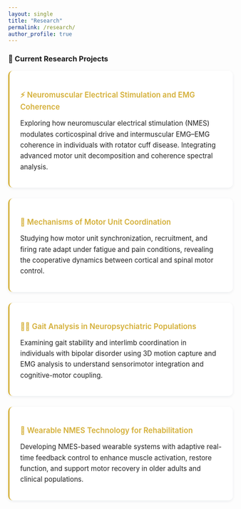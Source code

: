 ```yaml
---
layout: single
title: "Research"
permalink: /research/
author_profile: true
---
```


<style>
/* ========== Research Page Styling  ========== */
.page__content {
  background-color: #f9fafc;
  color: #0b2545;
  font-family: "Helvetica Neue", "Roboto", sans-serif;
  font-weight: 400;
  font-size: 15px;
  line-height: 1.7;
  padding: 1.5rem;
  border-radius: 16px;
  box-shadow: 0 4px 12px rgba(11,37,69,0.12);
}

/* Section title */
.page__content h2 {
  color: #0b2545;
  border-bottom: 1.5px solid rgba(212,175,55,0.4);
  margin-top: 2rem;
  text-align: left;
  font-weight: 600;
  padding-bottom: 0.25rem;
  font-size: 1.1rem;
}

/* Research cards */
.research-card {
  background: rgba(255,255,255,0.96);
  border-left: 3px solid #d4af37;
  border-radius: 10px;
  padding: 1.2rem 1.5rem;
  margin-bottom: 1.5rem;
  box-shadow: 0 2px 6px rgba(11,37,69,0.08);
  transition: all 0.25s ease-in-out;
}
.research-card:hover {
  transform: translateY(-3px);
  box-shadow: 0 4px 10px rgba(11,37,69,0.15);
}

/* Card text */
.research-card h3 {
  color: #d4af37;
  font-size: 1.05rem;
  font-weight: 600;
  margin-bottom: 0.4rem;
}
.research-card p {
  font-size: 0.95rem;
  line-height: 1.6;
  color: #222;
}

/* Adjust spacing for clean layout */
.page__content ul, .page__content ol {
  margin-left: 1rem;
  text-align: left;
}
</style>

<div class="research-section">

### 🔬 Current Research Projects

<div class="research-card">
  <h3>⚡ Neuromuscular Electrical Stimulation and EMG Coherence</h3>
  <p>Exploring how neuromuscular electrical stimulation (NMES) modulates corticospinal drive and intermuscular EMG–EMG coherence in individuals with rotator cuff disease. Integrating advanced motor unit decomposition and coherence spectral analysis.</p>
</div>

<div class="research-card">
  <h3>🧠 Mechanisms of Motor Unit Coordination</h3>
  <p>Studying how motor unit synchronization, recruitment, and firing rate adapt under fatigue and pain conditions, revealing the cooperative dynamics between cortical and spinal motor control.</p>
</div>

<div class="research-card">
  <h3>🚶‍♀️ Gait Analysis in Neuropsychiatric Populations</h3>
  <p>Examining gait stability and interlimb coordination in individuals with bipolar disorder using 3D motion capture and EMG analysis to understand sensorimotor integration and cognitive-motor coupling.</p>
</div>

<div class="research-card">
  <h3>🔧 Wearable NMES Technology for Rehabilitation</h3>
  <p>Developing NMES-based wearable systems with adaptive real-time feedback control to enhance muscle activation, restore function, and support motor recovery in older adults and clinical populations.</p>
</div>

</div>
